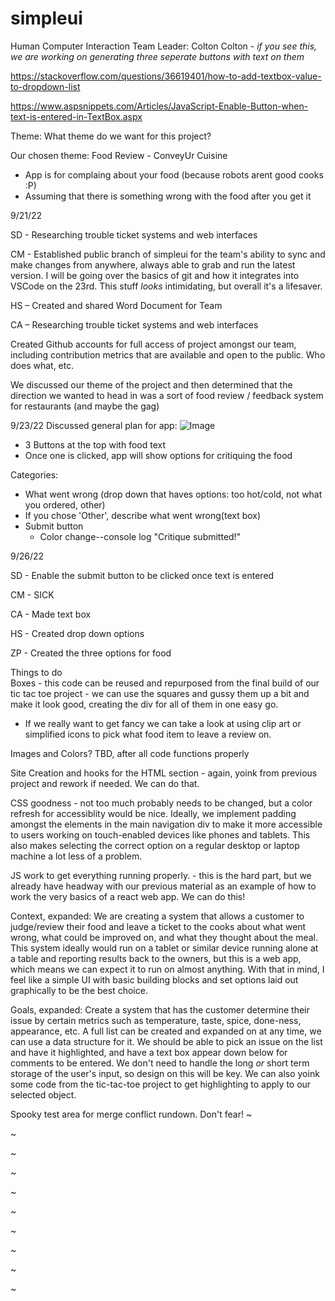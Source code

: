 # simpleui
Human Computer Interaction
Team Leader: Colton Colton -  *if you see this, we are working on generating three seperate buttons with text on them*

 
https://stackoverflow.com/questions/36619401/how-to-add-textbox-value-to-dropdown-list

https://www.aspsnippets.com/Articles/JavaScript-Enable-Button-when-text-is-entered-in-TextBox.aspx

Theme: What theme do we want for this project? 

Our chosen theme: Food Review - ConveyUr Cuisine
- App is for complaing about your food (because robots arent good cooks :P)
- Assuming that there is something wrong with the food after you get it

9/21/22 

SD - Researching trouble ticket systems and web interfaces 

CM - Established public branch of simpleui for the team's ability to sync and make changes from anywhere, always able to grab and run the latest version. I will be going over the basics of git and how it integrates into VSCode on the 23rd. This stuff *looks* intimidating, but overall it's a lifesaver.

HS – Created and shared Word Document for Team  

CA – Researching trouble ticket systems and web interfaces 

Created Github accounts for full access of project amongst our team, including contribution metrics that are available and open to the public. Who does what, etc.

We discussed our theme of the project and then determined that the direction we wanted to head in was a sort of food review / feedback system for restaurants (and maybe the gag)

 
9/23/22 
Discussed general plan for app:
![Image](https://user-images.githubusercontent.com/114101723/192025584-113bc064-d39f-4998-a18f-f071936b8638.png)

- 3 Buttons at the top with food text 
- Once one is clicked, app will show options for critiquing the food

Categories:
- What went wrong (drop down that haves options: too hot/cold, not what you ordered, other)
- If you chose 'Other', describe what went wrong(text box)
- Submit button
  - Color change--console log "Critique submitted!"

9/26/22 

SD - Enable the submit button to be clicked once text is entered

CM - SICK

CA - Made text box 

HS - Created drop down options

ZP - Created the three options for food

Things to do  
Boxes - this code can be reused and repurposed from the final build of our tic tac toe project - we can use the squares and gussy them up a bit and make it look good, creating the div for all of them in one easy go. 
 - If we really want to get fancy we can take a look at using clip art or simplified icons to pick what food item to leave a review on.

Images and Colors? TBD, after all code functions properly

Site Creation and hooks for the HTML section - again, yoink from previous project and rework if needed. We can do that.

CSS goodness - not too much probably needs to be changed, but a color refresh for accessiblity would be nice. Ideally, we implement padding amongst the elements in the main navigation div to make it more accessible to users working on touch-enabled devices like phones and tablets. This also makes selecting the correct option on a regular desktop or laptop machine a lot less of a problem.

JS work to get everything running properly. - this is the hard part, but we already have headway with our previous material as an example of how to work the very basics of a react web app. We can do this!

Context, expanded: We are creating a system that allows a customer to judge/review their food and leave a ticket to the cooks about what went wrong, what could be improved on, and what they thought about the meal. This system ideally would run on a tablet or similar device running alone at a table and reporting results back to the owners, but this is a web app, which means we can expect it to run on almost anything. With that in mind, I feel like a simple UI with basic building blocks and set options laid out graphically to be the best choice. 

Goals, expanded: Create a system that has the customer determine their issue by certain metrics such as temperature, taste, spice, done-ness, appearance, etc. A full list can be created and expanded on at any time, we can use a data structure for it. We should be able to pick an issue on the list and have it highlighted, and have a text box appear down below for comments to be entered. We don't need to handle the long *or* short term storage of the user's input, so design on this will be key. We can also yoink some code from the tic-tac-toe project to get highlighting to apply to our selected object.

Spooky test area for merge conflict rundown. Don't fear!
~

~

~

~

~

~

~

~

~

~
